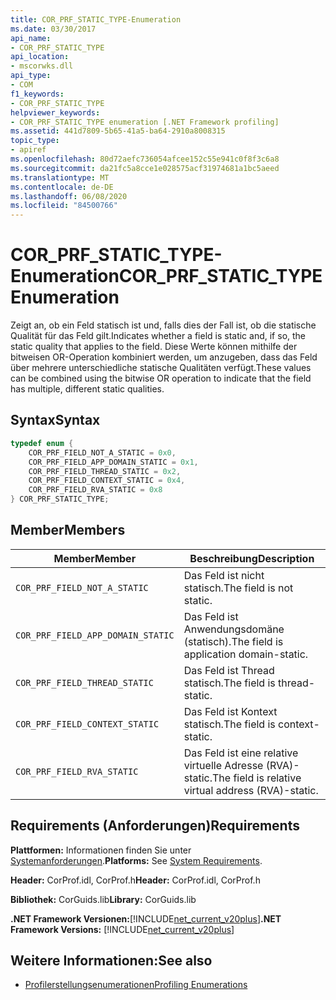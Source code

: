 ```yaml
---
title: COR_PRF_STATIC_TYPE-Enumeration
ms.date: 03/30/2017
api_name:
- COR_PRF_STATIC_TYPE
api_location:
- mscorwks.dll
api_type:
- COM
f1_keywords:
- COR_PRF_STATIC_TYPE
helpviewer_keywords:
- COR_PRF_STATIC_TYPE enumeration [.NET Framework profiling]
ms.assetid: 441d7809-5b65-41a5-ba64-2910a8008315
topic_type:
- apiref
ms.openlocfilehash: 80d72aefc736054afcee152c55e941c0f8f3c6a8
ms.sourcegitcommit: da21fc5a8cce1e028575acf31974681a1bc5aeed
ms.translationtype: MT
ms.contentlocale: de-DE
ms.lasthandoff: 06/08/2020
ms.locfileid: "84500766"
---
```

# <a name="cor_prf_static_type-enumeration"></a><span data-ttu-id="4752c-102">COR_PRF_STATIC_TYPE-Enumeration</span><span class="sxs-lookup"><span data-stu-id="4752c-102">COR_PRF_STATIC_TYPE Enumeration</span></span>
<span data-ttu-id="4752c-103">Zeigt an, ob ein Feld statisch ist und, falls dies der Fall ist, ob die statische Qualität für das Feld gilt.</span><span class="sxs-lookup"><span data-stu-id="4752c-103">Indicates whether a field is static and, if so, the static quality that applies to the field.</span></span> <span data-ttu-id="4752c-104">Diese Werte können mithilfe der bitweisen OR-Operation kombiniert werden, um anzugeben, dass das Feld über mehrere unterschiedliche statische Qualitäten verfügt.</span><span class="sxs-lookup"><span data-stu-id="4752c-104">These values can be combined using the bitwise OR operation to indicate that the field has multiple, different static qualities.</span></span>  
  
## <a name="syntax"></a><span data-ttu-id="4752c-105">Syntax</span><span class="sxs-lookup"><span data-stu-id="4752c-105">Syntax</span></span>  
  
```cpp  
typedef enum {  
    COR_PRF_FIELD_NOT_A_STATIC = 0x0,  
    COR_PRF_FIELD_APP_DOMAIN_STATIC = 0x1,  
    COR_PRF_FIELD_THREAD_STATIC = 0x2,  
    COR_PRF_FIELD_CONTEXT_STATIC = 0x4,  
    COR_PRF_FIELD_RVA_STATIC = 0x8  
} COR_PRF_STATIC_TYPE;  
```  
  
## <a name="members"></a><span data-ttu-id="4752c-106">Member</span><span class="sxs-lookup"><span data-stu-id="4752c-106">Members</span></span>  
  
|<span data-ttu-id="4752c-107">Member</span><span class="sxs-lookup"><span data-stu-id="4752c-107">Member</span></span>|<span data-ttu-id="4752c-108">Beschreibung</span><span class="sxs-lookup"><span data-stu-id="4752c-108">Description</span></span>|  
|------------|-----------------|  
|`COR_PRF_FIELD_NOT_A_STATIC`|<span data-ttu-id="4752c-109">Das Feld ist nicht statisch.</span><span class="sxs-lookup"><span data-stu-id="4752c-109">The field is not static.</span></span>|  
|`COR_PRF_FIELD_APP_DOMAIN_STATIC`|<span data-ttu-id="4752c-110">Das Feld ist Anwendungsdomäne (statisch).</span><span class="sxs-lookup"><span data-stu-id="4752c-110">The field is application domain-static.</span></span>|  
|`COR_PRF_FIELD_THREAD_STATIC`|<span data-ttu-id="4752c-111">Das Feld ist Thread statisch.</span><span class="sxs-lookup"><span data-stu-id="4752c-111">The field is thread-static.</span></span>|  
|`COR_PRF_FIELD_CONTEXT_STATIC`|<span data-ttu-id="4752c-112">Das Feld ist Kontext statisch.</span><span class="sxs-lookup"><span data-stu-id="4752c-112">The field is context-static.</span></span>|  
|`COR_PRF_FIELD_RVA_STATIC`|<span data-ttu-id="4752c-113">Das Feld ist eine relative virtuelle Adresse (RVA)-static.</span><span class="sxs-lookup"><span data-stu-id="4752c-113">The field is relative virtual address (RVA)-static.</span></span>|  
  
## <a name="requirements"></a><span data-ttu-id="4752c-114">Requirements (Anforderungen)</span><span class="sxs-lookup"><span data-stu-id="4752c-114">Requirements</span></span>  
 <span data-ttu-id="4752c-115">**Plattformen:** Informationen finden Sie unter [Systemanforderungen](../../get-started/system-requirements.md).</span><span class="sxs-lookup"><span data-stu-id="4752c-115">**Platforms:** See [System Requirements](../../get-started/system-requirements.md).</span></span>  
  
 <span data-ttu-id="4752c-116">**Header:** CorProf.idl, CorProf.h</span><span class="sxs-lookup"><span data-stu-id="4752c-116">**Header:** CorProf.idl, CorProf.h</span></span>  
  
 <span data-ttu-id="4752c-117">**Bibliothek:** CorGuids.lib</span><span class="sxs-lookup"><span data-stu-id="4752c-117">**Library:** CorGuids.lib</span></span>  
  
 <span data-ttu-id="4752c-118">**.NET Framework Versionen:**[!INCLUDE[net_current_v20plus](../../../../includes/net-current-v20plus-md.md)]</span><span class="sxs-lookup"><span data-stu-id="4752c-118">**.NET Framework Versions:** [!INCLUDE[net_current_v20plus](../../../../includes/net-current-v20plus-md.md)]</span></span>  
  
## <a name="see-also"></a><span data-ttu-id="4752c-119">Weitere Informationen:</span><span class="sxs-lookup"><span data-stu-id="4752c-119">See also</span></span>

- [<span data-ttu-id="4752c-120">Profilerstellungsenumerationen</span><span class="sxs-lookup"><span data-stu-id="4752c-120">Profiling Enumerations</span></span>](profiling-enumerations.md)
